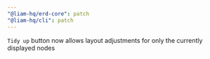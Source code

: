 ```yaml
---
"@liam-hq/erd-core": patch
"@liam-hq/cli": patch
---
```


`Tidy up` button now allows layout adjustments for only the currently displayed nodes
